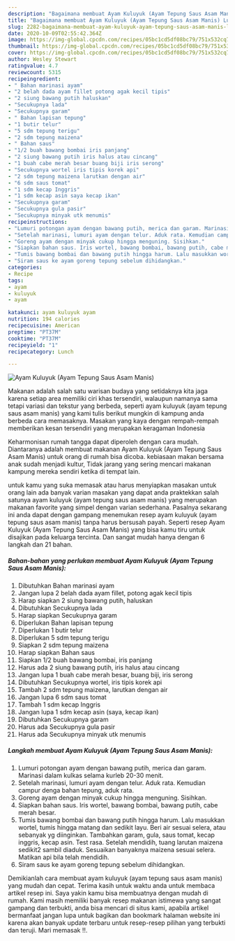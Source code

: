```yaml
---
description: "Bagaimana membuat Ayam Kuluyuk (Ayam Tepung Saus Asam Manis) Luar biasa"
title: "Bagaimana membuat Ayam Kuluyuk (Ayam Tepung Saus Asam Manis) Luar biasa"
slug: 2282-bagaimana-membuat-ayam-kuluyuk-ayam-tepung-saus-asam-manis-luar-biasa
date: 2020-10-09T02:55:42.364Z
image: https://img-global.cpcdn.com/recipes/05bc1cd5df08bc79/751x532cq70/ayam-kuluyuk-ayam-tepung-saus-asam-manis-foto-resep-utama.jpg
thumbnail: https://img-global.cpcdn.com/recipes/05bc1cd5df08bc79/751x532cq70/ayam-kuluyuk-ayam-tepung-saus-asam-manis-foto-resep-utama.jpg
cover: https://img-global.cpcdn.com/recipes/05bc1cd5df08bc79/751x532cq70/ayam-kuluyuk-ayam-tepung-saus-asam-manis-foto-resep-utama.jpg
author: Wesley Stewart
ratingvalue: 4.7
reviewcount: 5315
recipeingredient:
- " Bahan marinasi ayam"
- "2 belah dada ayam fillet potong agak kecil tipis"
- "2 siung bawang putih haluskan"
- "Secukupnya lada"
- "Secukupnya garam"
- " Bahan lapisan tepung"
- "1 butir telur"
- "5 sdm tepung terigu"
- "2 sdm tepung maizena"
- " Bahan saus"
- "1/2 buah bawang bombai iris panjang"
- "2 siung bawang putih iris halus atau cincang"
- "1 buah cabe merah besar buang biji iris serong"
- "Secukupnya wortel iris tipis korek api"
- "2 sdm tepung maizena larutkan dengan air"
- "6 sdm saus tomat"
- "1 sdm kecap Inggris"
- "1 sdm kecap asin saya kecap ikan"
- "Secukupnya garam"
- "Secukupnya gula pasir"
- "Secukupnya minyak utk menumis"
recipeinstructions:
- "Lumuri potongan ayam dengan bawang putih, merica dan garam. Marinasi dalam kulkas selama kurleb 20-30 menit."
- "Setelah marinasi, lumuri ayam dengan telur. Aduk rata. Kemudian campur denga bahan tepung, aduk rata."
- "Goreng ayam dengan minyak cukup hingga menguning. Sisihkan."
- "Siapkan bahan saus. Iris wortel, bawang bombai, bawang putih, cabe merah besar."
- "Tumis bawang bombai dan bawang putih hingga harum. Lalu masukkan wortel, tumis hingga matang dan sedikit layu. Beri air sesuai selera, atau sebanyak yg diinginkan. Tambahkan garam, gula, saus tomat, kecap inggris, kecap asin. Test rasa. Setelah mendidih, tuang larutan maizena sedikit2 sambil diaduk. Sesuaikan banyaknya maizena sesuai selera. Matikan api bila telah mendidih."
- "Siram saus ke ayam goreng tepung sebelum dihidangkan."
categories:
- Recipe
tags:
- ayam
- kuluyuk
- ayam

katakunci: ayam kuluyuk ayam 
nutrition: 194 calories
recipecuisine: American
preptime: "PT37M"
cooktime: "PT37M"
recipeyield: "1"
recipecategory: Lunch

---
```



![Ayam Kuluyuk (Ayam Tepung Saus Asam Manis)](https://img-global.cpcdn.com/recipes/05bc1cd5df08bc79/751x532cq70/ayam-kuluyuk-ayam-tepung-saus-asam-manis-foto-resep-utama.jpg)

Makanan adalah salah satu warisan budaya yang setidaknya kita jaga karena setiap area memiliki ciri khas tersendiri, walaupun namanya sama tetapi variasi dan tekstur yang berbeda, seperti ayam kuluyuk (ayam tepung saus asam manis) yang kami tulis berikut mungkin di kampung anda berbeda cara memasaknya. Masakan yang kaya dengan rempah-rempah memberikan kesan tersendiri yang merupakan keragaman Indonesia

Keharmonisan rumah tangga dapat diperoleh dengan cara mudah. Diantaranya adalah membuat makanan Ayam Kuluyuk (Ayam Tepung Saus Asam Manis) untuk orang di rumah bisa dicoba. kebiasaan makan bersama anak sudah menjadi kultur, Tidak jarang yang sering mencari makanan kampung mereka sendiri ketika di tempat lain.



untuk kamu yang suka memasak atau harus menyiapkan masakan untuk orang lain ada banyak varian masakan yang dapat anda praktekkan salah satunya ayam kuluyuk (ayam tepung saus asam manis) yang merupakan makanan favorite yang simpel dengan varian sederhana. Pasalnya sekarang ini anda dapat dengan gampang menemukan resep ayam kuluyuk (ayam tepung saus asam manis) tanpa harus bersusah payah.
Seperti resep Ayam Kuluyuk (Ayam Tepung Saus Asam Manis) yang bisa kamu tiru untuk disajikan pada keluarga tercinta. Dan sangat mudah hanya dengan 6 langkah dan 21 bahan.


<!--inarticleads1-->

##### Bahan-bahan yang perlukan membuat Ayam Kuluyuk (Ayam Tepung Saus Asam Manis):

1. Dibutuhkan  Bahan marinasi ayam
1. Jangan lupa 2 belah dada ayam fillet, potong agak kecil tipis
1. Harap siapkan 2 siung bawang putih, haluskan
1. Dibutuhkan Secukupnya lada
1. Harap siapkan Secukupnya garam
1. Diperlukan  Bahan lapisan tepung
1. Diperlukan 1 butir telur
1. Diperlukan 5 sdm tepung terigu
1. Siapkan 2 sdm tepung maizena
1. Harap siapkan  Bahan saus
1. Siapkan 1/2 buah bawang bombai, iris panjang
1. Harus ada 2 siung bawang putih, iris halus atau cincang
1. Jangan lupa 1 buah cabe merah besar, buang biji, iris serong
1. Dibutuhkan Secukupnya wortel, iris tipis korek api
1. Tambah 2 sdm tepung maizena, larutkan dengan air
1. Jangan lupa 6 sdm saus tomat
1. Tambah 1 sdm kecap Inggris
1. Jangan lupa 1 sdm kecap asin (saya, kecap ikan)
1. Dibutuhkan Secukupnya garam
1. Harus ada Secukupnya gula pasir
1. Harus ada Secukupnya minyak utk menumis




<!--inarticleads2-->

##### Langkah membuat  Ayam Kuluyuk (Ayam Tepung Saus Asam Manis):

1. Lumuri potongan ayam dengan bawang putih, merica dan garam. Marinasi dalam kulkas selama kurleb 20-30 menit.
1. Setelah marinasi, lumuri ayam dengan telur. Aduk rata. Kemudian campur denga bahan tepung, aduk rata.
1. Goreng ayam dengan minyak cukup hingga menguning. Sisihkan.
1. Siapkan bahan saus. Iris wortel, bawang bombai, bawang putih, cabe merah besar.
1. Tumis bawang bombai dan bawang putih hingga harum. Lalu masukkan wortel, tumis hingga matang dan sedikit layu. Beri air sesuai selera, atau sebanyak yg diinginkan. Tambahkan garam, gula, saus tomat, kecap inggris, kecap asin. Test rasa. Setelah mendidih, tuang larutan maizena sedikit2 sambil diaduk. Sesuaikan banyaknya maizena sesuai selera. Matikan api bila telah mendidih.
1. Siram saus ke ayam goreng tepung sebelum dihidangkan.




Demikianlah cara membuat ayam kuluyuk (ayam tepung saus asam manis) yang mudah dan cepat. Terima kasih untuk waktu anda untuk membaca artikel resep ini. Saya yakin kamu bisa membuatnya dengan mudah di rumah. Kami masih memiliki banyak resep makanan istimewa yang sangat gampang dan terbukti, anda bisa mencari di situs kami, apabila artikel bermanfaat jangan lupa untuk bagikan dan bookmark halaman website ini karena akan banyak update terbaru untuk resep-resep pilihan yang terbukti dan teruji. Mari memasak !!. 
